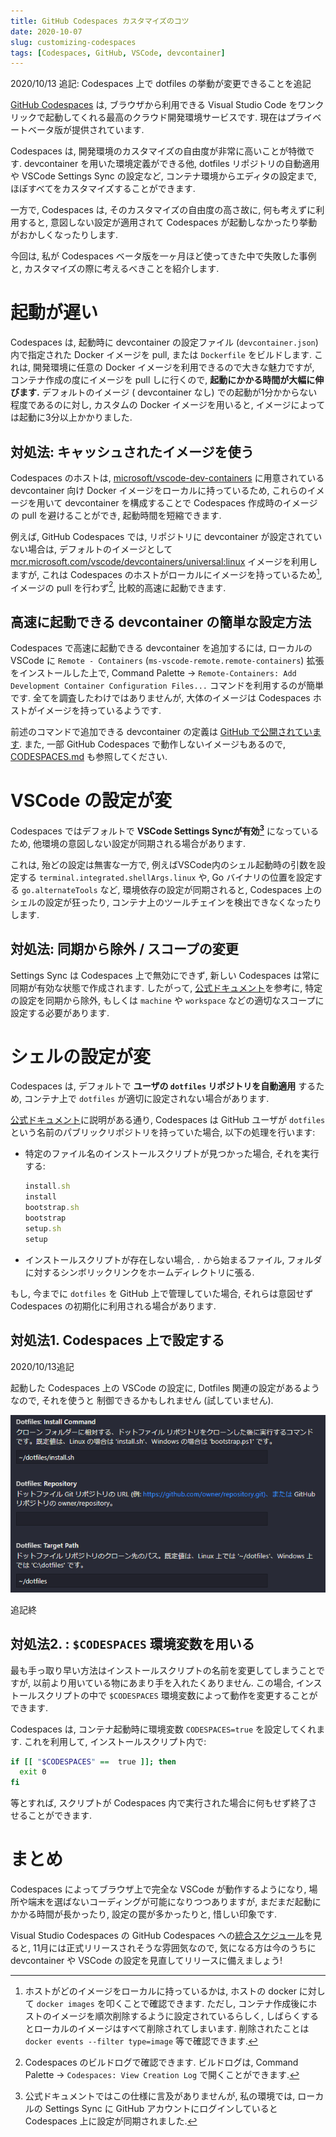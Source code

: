 ```yaml
---
title: GitHub Codespaces カスタマイズのコツ
date: 2020-10-07
slug: customizing-codespaces
tags: [Codespaces, GitHub, VSCode, devcontainer]
---
```


2020/10/13 追記: Codespaces 上で dotfiles の挙動が変更できることを追記

[GitHub Codespaces](https://github.com/features/codespaces) は, ブラウザから利用できる Visual Studio Code をワンクリックで起動してくれる最高のクラウド開発環境サービスです. 現在はプライベートベータ版が提供されています.

Codespaces は, 開発環境のカスタマイズの自由度が非常に高いことが特徴です. devcontainer を用いた環境定義ができる他, dotfiles リポジトリの自動適用や VSCode Settings Sync の設定など, コンテナ環境からエディタの設定まで, ほぼすべてをカスタマイズすることができます.

一方で, Codespaces は, そのカスタマイズの自由度の高さ故に, 何も考えずに利用すると, 意図しない設定が適用されて Codespaces が起動しなかったり挙動がおかしくなったりします.

今回は, 私が Codespaces ベータ版を一ヶ月ほど使ってきた中で失敗した事例と, カスタマイズの際に考えるべきことを紹介します.

# 起動が遅い

Codespaces は, 起動時に devcontainer の設定ファイル (`devcontainer.json`) 内で指定された Docker イメージを pull, または `Dockerfile` をビルドします. これは, 開発環境に任意の Docker イメージを利用できるので大きな魅力ですが, コンテナ作成の度にイメージを pull しに行くので, **起動にかかる時間が大幅に伸びます.** デフォルトのイメージ ( devcontainer なし) での起動が1分かからない程度であるのに対し, カスタムの Docker イメージを用いると, イメージによっては起動に3分以上かかりました.

## 対処法: キャッシュされたイメージを使う

Codespaces のホストは,  [microsoft/vscode-dev-containers](https://github.com/microsoft/vscode-dev-containers) に用意されている devcontainer 向け Docker イメージをローカルに持っているため, これらのイメージを用いて devcontainer を構成することで Codespaces 作成時のイメージの pull を避けることができ, 起動時間を短縮できます.

例えば, GitHub Codespaces では, リポジトリに devcontainer が設定されていない場合は, デフォルトのイメージとして [mcr.microsoft.com/vscode/devcontainers/universal:linux](https://github.com/microsoft/vscode-dev-containers/tree/master/containers/codespaces-linux) イメージを利用しますが, これは Codespaces のホストがローカルにイメージを持っているため[^1], イメージの pull を行わず[^2], 比較的高速に起動できます.

## 高速に起動できる devcontainer の簡単な設定方法

Codespaces で高速に起動できる devcontainer を追加するには, ローカルの VSCode に `Remote - Containers` (`ms-vscode-remote.remote-containers`) 拡張をインストールした上で, Command Palette → `Remote-Containers: Add Development Container Configuration Files...` コマンドを利用するのが簡単です. 全てを調査したわけではありませんが, 大体のイメージは Codespaces ホストがイメージを持っているようです.

前述のコマンドで追加できる devcontainer の定義は [GitHub で公開されています](https://github.com/microsoft/vscode-dev-containers/tree/master/containers). また, 一部 GitHub Codespaces で動作しないイメージもあるので, [CODESPACES.md](https://github.com/microsoft/vscode-dev-containers/blob/master/containers/CODESPACES.md) も参照してください.

# VSCode の設定が変

Codespaces ではデフォルトで **VSCode Settings Syncが有効[^3]** になっているため, 他環境の意図しない設定が同期される場合があります.

これは, 殆どの設定は無害な一方で, 例えばVSCode内のシェル起動時の引数を設定する `terminal.integrated.shellArgs.linux` や, Go バイナリの位置を設定する `go.alternateTools` など, 環境依存の設定が同期されると, Codespaces 上のシェルの設定が狂ったり, コンテナ上のツールチェインを検出できなくなったりします.

## 対処法: 同期から除外 / スコープの変更

Settings Sync は Codespaces 上で無効にできず, 新しい Codespaces は常に同期が有効な状態で作成されます. したがって, [公式ドキュメント](https://code.visualstudio.com/docs/editor/settings-sync#_configuring-synced-data)を参考に, 特定の設定を同期から除外, もしくは `machine` や `workspace` などの適切なスコープに設定する必要があります.

# シェルの設定が変

Codespaces は, デフォルトで **ユーザの `dotfiles` リポジトリを自動適用** するため, コンテナ上で `dotfiles` が適切に設定されない場合があります.

[公式ドキュメント](https://docs.github.com/en/free-pro-team@latest/github/developing-online-with-codespaces/personalizing-codespaces-for-your-account)に説明がある通り, Codespaces は GitHub ユーザが `dotfiles` という名前のパブリックリポジトリを持っていた場合, 以下の処理を行います:

- 特定のファイル名のインストールスクリプトが見つかった場合, それを実行する:

    ```jsx
    install.sh
    install
    bootstrap.sh
    bootstrap
    setup.sh
    setup
    ```

- インストールスクリプトが存在しない場合, `.` から始まるファイル, フォルダに対するシンボリックリンクをホームディレクトリに張る.

もし, 今までに `dotfiles` を GitHub 上で管理していた場合, それらは意図せず Codespaces の初期化に利用される場合があります.

## 対処法1. Codespaces 上で設定する

2020/10/13追記

起動した Codespaces 上の VSCode の設定に, Dotfiles 関連の設定があるようなので, それを使うと
制御できるかもしれません (試していません).

![dotfiles-configure](dotfiles-configure.png)

追記終

## 対処法2. : `$CODESPACES` 環境変数を用いる

最も手っ取り早い方法はインストールスクリプトの名前を変更してしまうことですが, 以前より用いている物にあまり手を入れたくありません. この場合, インストールスクリプトの中で `$CODESPACES` 環境変数によって動作を変更することができます.

Codespaces は, コンテナ起動時に環境変数 `CODESPACES=true` を設定してくれます. これを利用して, インストールスクリプト内で:

```bash
if [[ "$CODESPACES" ==  true ]]; then
  exit 0
fi
```

等とすれば, スクリプトが Codespaces 内で実行された場合に何もせず終了させることができます.

# まとめ

Codespaces によってブラウザ上で完全な VSCode が動作するようになり, 場所や端末を選ばないコーディングが可能になりつつありますが, まだまだ起動にかかる時間が長かったり, 設定の罠が多かったりと, 惜しい印象です.

Visual Studio Codespaces の GitHub Codespaces への[統合スケジュール](https://devblogs.microsoft.com/visualstudio/visual-studio-codespaces-is-consolidating-into-github-codespaces/)を見ると, 11月には正式リリースされそうな雰囲気なので, 気になる方は今のうちに devcontainer や VSCode の設定を見直してリリースに備えましょう!

[^1]: ホストがどのイメージをローカルに持っているかは, ホストの docker に対して `docker images` を叩くことで確認できます. ただし, コンテナ作成後にホストのイメージを順次削除するように設定されているらしく, しばらくするとローカルのイメージはすべて削除されてしまいます. 削除されたことは `docker events --filter type=image` 等で確認できます.

[^2]: Codespaces のビルドログで確認できます. ビルドログは, Command Palette → `Codespaces: View Creation Log` で開くことができます.

[^3]: 公式ドキュメントではこの仕様に言及がありませんが, 私の環境では, ローカルの Settings Sync に GitHub アカウントにログインしていると Codespaces 上に設定が同期されました.